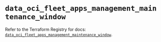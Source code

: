 # `data_oci_fleet_apps_management_maintenance_window`

Refer to the Terraform Registry for docs: [`data_oci_fleet_apps_management_maintenance_window`](https://registry.terraform.io/providers/hashicorp/oci/7.19.0/docs/data-sources/fleet_apps_management_maintenance_window).
